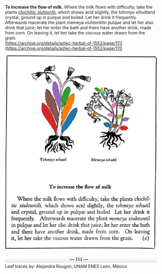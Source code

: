 **To increase the flow of milk.** Where the milk flows with difficulty, take the plants [chichiltic xiuhtontli](Chichiltic_xiuhtontli.md), which shows acid slightly, the tohmiyo xihuitland crystal, ground up in pulque and boiled. Let her drink it frequently. Afterwards macerate the plant memeya xiuhtontilin pulque and let her also drink that juice; let her enter the bath and there have another drink, made from corn. On leaving it, let her take the viscous water drawn from the grain.  
[https://archive.org/details/aztec-herbal-of-1552/page/111](https://archive.org/details/aztec-herbal-of-1552/page/111)  


![A_p111.png](assets/A_p111.png)  
Leaf traces by: Alejandra Rougon, UNAM ENES León, México  